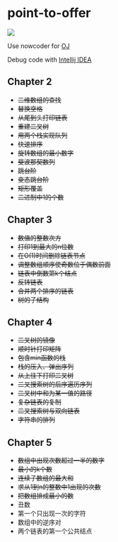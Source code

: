 # point-to-offer

![](https://camo.githubusercontent.com/c0915ef23534a11d4f7a4050bf5813dff40b3773/687474703a2f2f696d67302e77696e7875616e2e636e2f393730342f313230303931393730345f31362e6a70673f31343037373438383136373131)

Use nowcoder for [OJ](https://www.nowcoder.com/ta/coding-interviews)

Debug code with [Intellij IDEA](http://www.jetbrains.com/idea)

## Chapter 2

- ~~二维数组的查找~~
- ~~替换空格~~
- ~~从尾到头打印链表~~
- ~~重建二叉树~~
- ~~用两个栈实现队列~~
- ~~快速排序~~
- ~~旋转数组的最小数字~~
- ~~斐波那契数列~~
- ~~跳台阶~~
- ~~变态跳台阶~~
- ~~矩形覆盖~~
- ~~二进制中1的个数~~

## Chapter 3

- ~~数值的整数次方~~
- ~~打印1到最大的n位数~~
- ~~在O(1)时间删除链表节点~~
- ~~调整数组顺序使奇数位于偶数前面~~
- ~~链表中倒数第k个结点~~
- ~~反转链表~~
- ~~合并两个排序的链表~~
- ~~树的子结构~~

## Chapter 4

- ~~二叉树的镜像~~
- ~~顺时针打印矩阵~~
- ~~包含min函数的栈~~
- ~~栈的压入、弹出序列~~
- ~~从上往下打印二叉树~~
- ~~二叉搜索树的后序遍历序列~~
- ~~二叉树中和为某一值的路径~~
- ~~复杂链表的复制~~
- ~~二叉搜索树与双向链表~~
- ~~字符串的排列~~

## Chapter 5

- ~~数组中出现次数超过一半的数字~~
- ~~最小的k个数~~
- ~~连续子数组的最大和~~
- ~~求从1到n的整数中1出现的次数~~
- ~~把数组排成最小的数~~
- 丑数
- 第一个只出现一次的字符
- 数组中的逆序对
- 两个链表的第一个公共结点